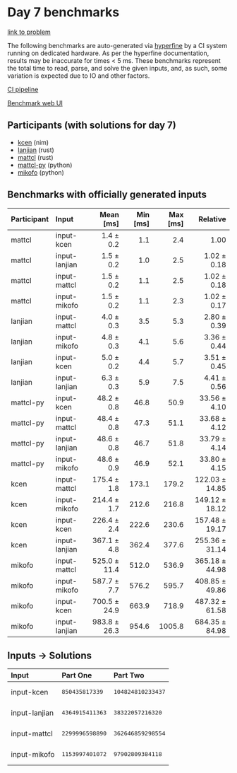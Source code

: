 # Day 7 benchmarks

[link to problem](https://adventofcode.com/2024/day/7)

The following benchmarks are auto-generated via
[hyperfine](https://github.com/sharkdp/hyperfine) by a CI system running on
dedicated hardware. As per the hyperfine documentation, results may be
inaccurate for times < 5 ms. These benchmarks represent the total time to read,
parse, and solve the given inputs, and, as such, some variation is expected due
to IO and other factors.

[CI pipeline](http://ci.papercode.net:8080/teams/main/pipelines/aoc2024)

[Benchmark web UI](https://aoc.ancalagon.black)


## Participants (with solutions for day 7)

- [kcen](https://github.com/kcen/aoc2024) (nim)
- [lanjian](https://github.com/lanjian/aoc-2024) (rust)
- [mattcl](https://github.com/mattcl/aoc2024) (rust)
- [mattcl-py](https://github.com/mattcl/aoc2024-py) (python)
- [mikofo](https://github.com/mikofo/aoc2024) (python)


## Benchmarks with officially generated inputs

| Participant | Input | Mean [ms] | Min [ms] | Max [ms] | Relative |
|:---|:---|---:|---:|---:|---:|
| mattcl | input-kcen | 1.4 ± 0.2 | 1.1 | 2.4 | 1.00 |
| mattcl | input-lanjian | 1.5 ± 0.2 | 1.0 | 2.5 | 1.02 ± 0.18 |
| mattcl | input-mattcl | 1.5 ± 0.2 | 1.1 | 2.5 | 1.02 ± 0.18 |
| mattcl | input-mikofo | 1.5 ± 0.2 | 1.1 | 2.3 | 1.02 ± 0.17 |
| lanjian | input-mattcl | 4.0 ± 0.3 | 3.5 | 5.3 | 2.80 ± 0.39 |
| lanjian | input-mikofo | 4.8 ± 0.3 | 4.1 | 5.6 | 3.36 ± 0.44 |
| lanjian | input-kcen | 5.0 ± 0.2 | 4.4 | 5.7 | 3.51 ± 0.45 |
| lanjian | input-lanjian | 6.3 ± 0.3 | 5.9 | 7.5 | 4.41 ± 0.56 |
| mattcl-py | input-kcen | 48.2 ± 0.8 | 46.8 | 50.9 | 33.56 ± 4.10 |
| mattcl-py | input-mattcl | 48.4 ± 0.8 | 47.3 | 51.1 | 33.68 ± 4.12 |
| mattcl-py | input-lanjian | 48.6 ± 0.8 | 46.7 | 51.8 | 33.79 ± 4.14 |
| mattcl-py | input-mikofo | 48.6 ± 0.9 | 46.9 | 52.1 | 33.80 ± 4.15 |
| kcen | input-mattcl | 175.4 ± 1.8 | 173.1 | 179.2 | 122.03 ± 14.85 |
| kcen | input-mikofo | 214.4 ± 1.7 | 212.6 | 216.8 | 149.12 ± 18.12 |
| kcen | input-kcen | 226.4 ± 2.4 | 222.6 | 230.6 | 157.48 ± 19.17 |
| kcen | input-lanjian | 367.1 ± 4.8 | 362.4 | 377.6 | 255.36 ± 31.14 |
| mikofo | input-mattcl | 525.0 ± 11.4 | 512.0 | 536.9 | 365.18 ± 44.98 |
| mikofo | input-mikofo | 587.7 ± 7.7 | 576.2 | 595.7 | 408.85 ± 49.86 |
| mikofo | input-kcen | 700.5 ± 24.9 | 663.9 | 718.9 | 487.32 ± 61.58 |
| mikofo | input-lanjian | 983.8 ± 26.3 | 954.6 | 1005.8 | 684.35 ± 84.98 |


## Inputs -> Solutions

| Input | Part One | Part Two |
|:---|:---|:---|
|input-kcen|<pre>850435817339</pre>|<pre>104824810233437</pre>|
|input-lanjian|<pre>4364915411363</pre>|<pre>38322057216320</pre>|
|input-mattcl|<pre>2299996598890</pre>|<pre>362646859298554</pre>|
|input-mikofo|<pre>1153997401072</pre>|<pre>97902809384118</pre>|